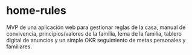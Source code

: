 # home-rules
MVP de una aplicación web para gestionar reglas de la casa, manual de convivencia, principios/valores de la familia, lema de la familia, tablero digital de anuncios y un simple OKR seguimiento de metas personales y familiares.
